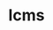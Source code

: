 ---
title: "lcms"
layout: cache
categories: [package, develop]
meta: {"compilers": ["gcc@=11.1.0", "gcc@=11.4.0"], "num_specs": 10, "num_specs_by_stack": {"data-vis-sdk": 7, "hep": 3, "root": 10}, "oss": ["ubuntu20.04", "ubuntu22.04"], "platforms": ["linux"], "stacks": ["data-vis-sdk", "hep", "root"], "targets": ["x86_64_v3"], "versions": ["2.16"]}
spec_details: [{"compiler": "gcc@=11.1.0", "hash": "2lvechpcgqz7uqcd7kxcagoxqpvaw6ui", "os": "ubuntu20.04", "platform": "linux", "size": "-", "stacks": ["data-vis-sdk", "root"], "target": "x86_64_v3", "variants": ["build_system=autotools"], "versions": ["2.16"]}, {"compiler": "gcc@=11.1.0", "hash": "44mxvyue2ytlrs2b3giz6c534ykbyfpo", "os": "ubuntu20.04", "platform": "linux", "size": "-", "stacks": ["data-vis-sdk", "root"], "target": "x86_64_v3", "variants": ["build_system=autotools"], "versions": ["2.16"]}, {"compiler": "gcc@=11.1.0", "hash": "beahtd3p6bvrvvyi4qs53qlksqymmx7i", "os": "ubuntu20.04", "platform": "linux", "size": "-", "stacks": ["data-vis-sdk", "root"], "target": "x86_64_v3", "variants": ["build_system=autotools"], "versions": ["2.16"]}, {"compiler": "gcc@=11.4.0", "hash": "dlax44vjwrbmmddhgxbsag6jndzvfq54", "os": "ubuntu22.04", "platform": "linux", "size": "-", "stacks": ["hep", "root"], "target": "x86_64_v3", "variants": ["build_system=autotools"], "versions": ["2.16"]}, {"compiler": "gcc@=11.1.0", "hash": "gimk72upi3hmskvibv7mnoxsfkjva4i3", "os": "ubuntu20.04", "platform": "linux", "size": "-", "stacks": ["data-vis-sdk", "root"], "target": "x86_64_v3", "variants": ["build_system=autotools"], "versions": ["2.16"]}, {"compiler": "gcc@=11.4.0", "hash": "llobwe35udfk5tqkm3s73y4g7gl5fc5d", "os": "ubuntu22.04", "platform": "linux", "size": "-", "stacks": ["hep", "root"], "target": "x86_64_v3", "variants": ["build_system=autotools"], "versions": ["2.16"]}, {"compiler": "gcc@=11.1.0", "hash": "pxj5onte2dj425jrhpo3nssbgstkaphj", "os": "ubuntu20.04", "platform": "linux", "size": "-", "stacks": ["data-vis-sdk", "root"], "target": "x86_64_v3", "variants": ["build_system=autotools"], "versions": ["2.16"]}, {"compiler": "gcc@=11.1.0", "hash": "udv6jbt3s6fso3lbxwyb5ie6o7zfktlu", "os": "ubuntu20.04", "platform": "linux", "size": "-", "stacks": ["data-vis-sdk", "root"], "target": "x86_64_v3", "variants": ["build_system=autotools"], "versions": ["2.16"]}, {"compiler": "gcc@=11.4.0", "hash": "xezzrqgmdtpukxjk6zqlf6k4mu4lt5n7", "os": "ubuntu22.04", "platform": "linux", "size": "-", "stacks": ["hep", "root"], "target": "x86_64_v3", "variants": ["build_system=autotools"], "versions": ["2.16"]}, {"compiler": "gcc@=11.1.0", "hash": "zphthyqop5dqsxhpanp36s5btwxxfkxi", "os": "ubuntu20.04", "platform": "linux", "size": "-", "stacks": ["data-vis-sdk", "root"], "target": "x86_64_v3", "variants": ["build_system=autotools"], "versions": ["2.16"]}]
---